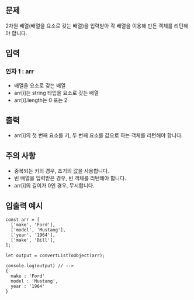 ## 문제

2차원 배열(배열을 요소로 갖는 배열)을 입력받아 각 배열을 이용해 만든 객체를 리턴해야 합니다.

## 입력

### 인자 1 : arr
- 배열을 요소로 갖는 배열
- arr[i]는 string 타입을 요소로 갖는 배열
- arr[i].length는 0 또는 2


## 출력

- arr[i]의 첫 번째 요소를 키, 두 번째 요소를 값으로 하는 객체를 리턴해야 합니다.

## 주의 사항
- 중복되는 키의 경우, 초기의 값을 사용합니다.
- 빈 배열을 입력받은 경우, 빈 객체를 리턴해야 합니다.
- arr[i]의 길이가 0인 경우, 무시합니다.

## 입출력 예시

```
const arr = [
  ['make', 'Ford'],
  ['model', 'Mustang'],
  ['year', '1964'],
  ['make', 'Bill'],
];

let output = convertListToObject(arr);

console.log(output) // -->
{
  make : 'Ford'
  model : 'Mustang',
  year : '1964'
}
```